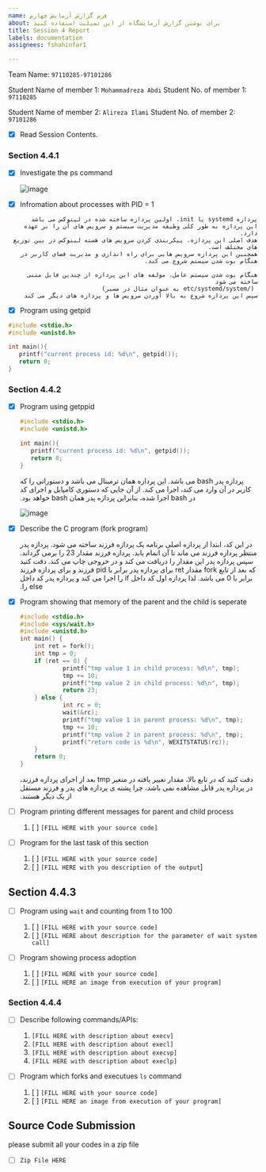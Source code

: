 ```yaml
---
name: فرم گزارش آزمایش چهارم
about: برای نوشتن گزارش آزمایشگاه از این تمپلیت استفاده کنید
title: Session 4 Report
labels: documentation
assignees: fshahinfar1

---
```


Team Name: `97110285-97101286`

Student Name of member 1: `Mohammadreza Abdi`
Student No. of member 1: `97110285`

Student Name of member 2: `Alireza Ilami`
Student No. of member 2: `97101286`

- [x] Read Session Contents.

### Section 4.4.1
- [x] Investigate the ps command
    
    ![image](https://user-images.githubusercontent.com/45341111/128358902-9bf2cbe6-f853-4459-a79d-8af64f3a97a0.png)
    
- [x] Infromation about processes with PID = 1
    
<div dir="rtl">
    
    پردازه systemd یا init، اولین پردازه ساخته شده در لینوکس می باشد
    این پردازه به طور کلی وظیفه مدیریت سیستم و سرویس های آن را بر عهده دارد.
    هدف اصلی این پردازه، پیکربندی کردن سرویس های هسته لینوکس در بین توزیع های مختلف است.
    همچنین این پردازه سرویس هایی برای راه اندازی و مدیریت فضای کاربر در هنگام بوت شدن سیستم شروع می کند.  
    
    هنگام بوت شدن سیستم عامل، مولفه های این پردازه از چندین فایل متنی ساخته می شود
     (/etc/systemd/system به عنوان مثال در مسیر) 
    سپس این پردازه شروع به بالا آوردن سرویس ها و پردازه های دیگر می کند
</div>

- [x] Program using getpid

```c 
#include <stdio.h>
#include <unistd.h>

int main(){
   printf("current process id: %d\n", getpid());
   return 0;
}
```

### Section 4.4.2


- [x] Program using getppid

    ```c 
    #include <stdio.h>
    #include <unistd.h>

    int main(){
       printf("current process id: %d\n", getpid());
       return 0;
    }
    ```
    <div dir="rtl">
   
   پردازه پدر
   bash
   می باشد.
   این پردازه همان ترمینال می باشد و دستوراتی را که کاربر در آن وارد می کند، اجرا می کند.
   از آن جایی که دستوری کامپایل و اجرای کد در
   bash 
   اجرا شده، بنابراین پردازه پدر همان 
   bash
   خواهد بود.     
   
    </div>
    
   ![image](https://user-images.githubusercontent.com/45341111/128375348-d30122e8-f6ee-425a-bc99-fc3a3492faec.png)

- [x] Describe the C program (fork program)
    <div dir="rtl">
    
    در این کد، ابتدا از پردازه اصلی برنامه یک پردازه فرزند ساخته می شود.
    پردازه پدر منتظر پردازه فرزند می ماند تا آن اتمام یابد.
     پردازه فرزند مقدار 23 را برمی گرداند. سپس پردازه پدر این مقدار را دریافت می کند و در خروجی چاپ می کند.
    دقت کنید که بعد از تابع
    fork
    مقدار
    ret
    برای پردازه پدر برابر با
    pid
    فرزند و برای پردازه فرزند برابر با 0 می باشد.
    لذا پردازه اول کد داخل 
    if
    را اجرا می کند و پردازه پدر کد داخل
    else
    را.
    
    </div>

- [x] Program showing that memory of the parent and the child is seperate
    
    ```c
    #include <stdio.h>
    #include <sys/wait.h>
    #include <unistd.h>
    int main() {
        int ret = fork();
        int tmp = 0;
        if (ret == 0) {
                printf("tmp value 1 in child process: %d\n", tmp);
                tmp += 10;
                printf("tmp value 2 in child process: %d\n", tmp);
                return 23;
        } else {
                int rc = 0;
                wait(&rc);
                printf("tmp value 1 in parent process: %d\n", tmp);
                tmp += 10;
                printf("tmp value 2 in parent process: %d\n", tmp);
                printf("return code is %d\n", WEXITSTATUS(rc));
        }
        return 0;
    }
    ```
   <div dir="rtl">
   دقت کنید که در تابع بالا، مقدار تغییر یافته در متغیر
    tmp
     بعد از اجرای پردازه فرزند، در پردازه پدر قابل مشاهده نمی باشد، چرا پشته ی پردازه های پدر و فرزند مستقل از یک دیگر هستند.
   </div>

- [ ] Program printing different messages for parent and child process
    1. [ ] `[FILL HERE with your source code]`

- [ ] Program for the last task of this section
    1. [ ] `[FILL HERE with your source code]`
    1. [ ] `[FILL HERE with you description of the output`]

## Section 4.4.3

- [ ] Program using `wait` and counting from 1 to 100
    1. [ ] `[FILL HERE with your source code]`
    1. [ ] `[FILL HERE about description for the parameter of wait system call]`

- [ ] Program showing process adoption
    1. [ ] `[FILL HERE with your source code]`
    1. [ ] `[FILL HERE an image from execution of your program]`

### Section 4.4.4

- [ ] Describe following commands/APIs:
    1. `[FILL HERE with description about execv]`
    1. `[FILL HERE with description about execl]`
    1. `[FILL HERE with description about execvp]`
    1. `[FILL HERE with description about execlp]`

- [ ] Program which forks and executues `ls` command
    1. [ ] `[FILL HERE with your source code]`
    1. [ ] `[FILL HERE an image from execution of your program]`

## Source Code Submission

please submit all your codes in a zip file

 - [ ] `Zip File HERE`
